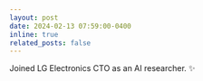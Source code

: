 ```yaml
---
layout: post
date: 2024-02-13 07:59:00-0400
inline: true
related_posts: false
---
```


Joined LG Electronics CTO as an AI researcher. ✨

